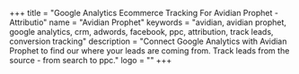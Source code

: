 +++
title = "Google Analytics Ecommerce Tracking For Avidian Prophet - Attributio"
name = "Avidian Prophet"
keywords = "avidian, avidian prophet, google analytics, crm, adwords, facebook, ppc, attribution, track leads, conversion tracking"
description = "Connect Google Analytics with Avidian Prophet to find our where your leads are coming from. Track leads from the source - from search to ppc."
logo = ""
+++
